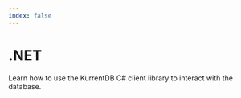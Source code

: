 ```yaml
---
index: false
---
```


# .NET

Learn how to use the KurrentDB C# client library to interact with the database.

<Catalog/>